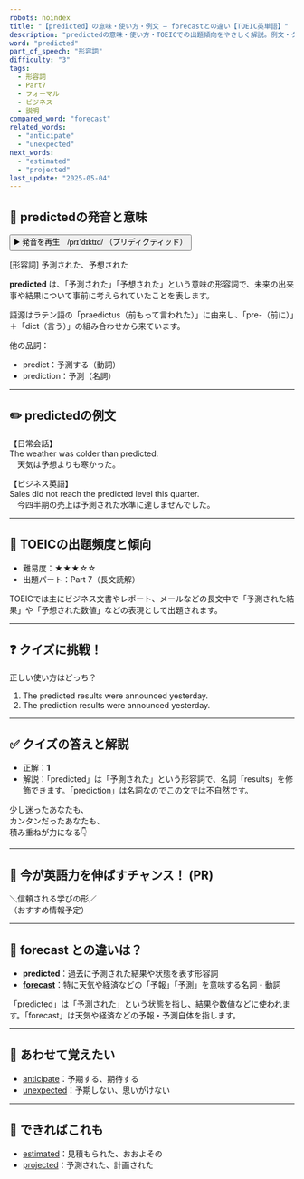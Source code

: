 ```yaml
---
robots: noindex
title: "【predicted】の意味・使い方・例文 ― forecastとの違い【TOEIC英単語】"
description: "predictedの意味・使い方・TOEICでの出題傾向をやさしく解説。例文・クイズ付きでforecastとの違いもわかりやすく学べます。"
word: "predicted"
part_of_speech: "形容詞"
difficulty: "3"
tags:
  - 形容詞
  - Part7
  - フォーマル
  - ビジネス
  - 説明
compared_word: "forecast"
related_words:
  - "anticipate"
  - "unexpected"
next_words:
  - "estimated"
  - "projected"
last_update: "2025-05-04"
---
```


## 🔰 predictedの発音と意味

<button class="play-audio" onclick="playTTS('predicted')">
  <span class="play-audio-main">
    ▶️ 発音を再生　/prɪˈdɪktɪd/
  </span>
  <span class="play-audio-sub">
    （プリディクティッド）
  </span>
</button>

[形容詞] 予測された、予想された

**predicted** は、「予測された」「予想された」という意味の形容詞で、未来の出来事や結果について事前に考えられていたことを表します。

語源はラテン語の「praedictus（前もって言われた）」に由来し、「pre-（前に）」＋「dict（言う）」の組み合わせから来ています。

他の品詞：  
- predict：予測する（動詞）
- prediction：予測（名詞）

---

## ✏️ predictedの例文

【日常会話】  
The weather was colder than predicted.  
　天気は予想よりも寒かった。

【ビジネス英語】  
Sales did not reach the predicted level this quarter.  
　今四半期の売上は予測された水準に達しませんでした。

---

## 🎯 TOEICの出題頻度と傾向

- 難易度：★★★☆☆
- 出題パート：Part 7（長文読解）

TOEICでは主にビジネス文書やレポート、メールなどの長文中で「予測された結果」や「予想された数値」などの表現として出題されます。

---

## ❓ クイズに挑戦！

正しい使い方はどっち？

1. The predicted results were announced yesterday.  
2. The prediction results were announced yesterday.

---

## ✅ クイズの答えと解説

- 正解：**1**
- 解説：「predicted」は「予測された」という形容詞で、名詞「results」を修飾できます。「prediction」は名詞なのでこの文では不自然です。

少し迷ったあなたも、  
カンタンだったあなたも、  
積み重ねが力になる👇️

---

## 🚀 今が英語力を伸ばすチャンス！ (PR)

<div class="info-center">
＼信頼される学びの形／<br>  
（おすすめ情報予定）
</div>

---

## 🤔  forecast との違いは？

- **predicted**：過去に予測された結果や状態を表す形容詞
- **[forecast](/word/forecast)**：特に天気や経済などの「予報」「予測」を意味する名詞・動詞

「predicted」は「予測された」という状態を指し、結果や数値などに使われます。「forecast」は天気や経済などの予報・予測自体を指します。

---

## 🧩 あわせて覚えたい

- [anticipate](/word/anticipate)：予期する、期待する
- [unexpected](/word/unexpected)：予期しない、思いがけない

---

## 📖 できればこれも

- [estimated](/word/estimated)：見積もられた、おおよその
- [projected](/word/projected)：予測された、計画された

<!-- cvid: aid47_bid44 -->
